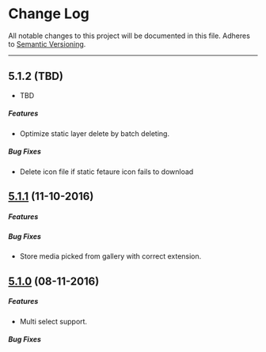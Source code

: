 # Change Log
All notable changes to this project will be documented in this file.
Adheres to [Semantic Versioning](http://semver.org/).

---
## 5.1.2 (TBD)

* TBD

##### Features
* Optimize static layer delete by batch deleting.

##### Bug Fixes
* Delete icon file if static fetaure icon fails to download

## [5.1.1](https://github.com/ngageoint/mage-android-sdk/releases/tag/5.1.1) (11-10-2016)

##### Features

##### Bug Fixes
* Store media picked from gallery with correct extension.

## [5.1.0](https://github.com/ngageoint/mage-android-sdk/releases/tag/5.1.0) (08-11-2016)

##### Features
* Multi select support. 

##### Bug Fixes
